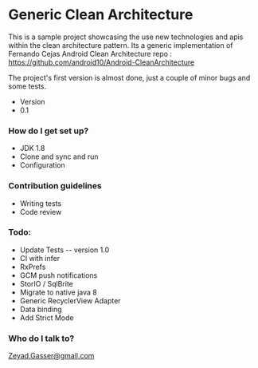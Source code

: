 # Generic Clean Architecture #

This is a sample project showcasing the use new technologies and apis within the clean architecture pattern. Its a generic
implementation of Fernando Cejas Android Clean Architecture repo : https://github.com/android10/Android-CleanArchitecture

The project's first version is almost done, just a couple of minor bugs and some tests.

* Version
* 0.1

### How do I get set up? ###

* JDK 1.8
* Clone and sync and run
* Configuration

### Contribution guidelines ###

* Writing tests
* Code review

### Todo:

* Update Tests -- version 1.0
* CI with infer 
* RxPrefs
* GCM push notifications 
* StorIO / SqlBrite
* Migrate to native java 8
* Generic RecyclerView Adapter
* Data binding
* Add Strict Mode

### Who do I talk to? ###

Zeyad.Gasser@gmail.com

